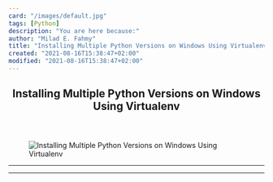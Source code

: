 ```yaml
---
card: "/images/default.jpg"
tags: [Python]
description: "You are here because:"
author: "Milad E. Fahmy"
title: "Installing Multiple Python Versions on Windows Using Virtualenv"
created: "2021-08-16T15:38:47+02:00"
modified: "2021-08-16T15:38:47+02:00"
---
```

<div class="site-wrapper">
<main id="site-main" class="site-main outer">
<div class="inner">
<article class="post-full post tag-python tag-windows-10 tag-virtualenv ">
<header class="post-full-header">
<h1 class="post-full-title">Installing Multiple Python Versions on Windows Using Virtualenv</h1>
</header>
<figure class="post-full-image">
<picture>
<source media="(max-width: 700px)" sizes="1px" srcset="data:image/gif;base64,R0lGODlhAQABAIAAAAAAAP///yH5BAEAAAAALAAAAAABAAEAAAIBRAA7 1w">
<source media="(min-width: 701px)" sizes="(max-width: 800px) 400px,
(max-width: 1170px) 700px,
1400px" srcset="/news/content/images/size/w300/2019/06/download-1.png 300w,
/news/content/images/size/w600/2019/06/download-1.png 600w,
/news/content/images/size/w1000/2019/06/download-1.png 1000w,
/news/content/images/size/w2000/2019/06/download-1.png 2000w">
<img onerror="this.style.display='none'" src="/news/content/images/size/w2000/2019/06/download-1.png" alt="Installing Multiple Python Versions on Windows Using Virtualenv">
</picture>
</figure>
<section class="post-full-content">
<div class="post-content">
</div>
<hr>
<hr>
</section>
</article>
</div>
</main>
</div>
<!-- Google Tag Manager (noscript) -->
<!-- End Google Tag Manager (noscript) -->
